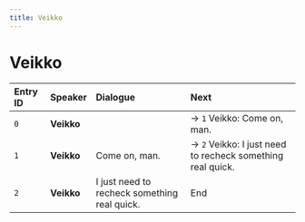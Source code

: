 ```yaml
---
title: Veikko
---
```


# Veikko


| Entry ID | Speaker | Dialogue | Next |
| :------- | :------ | :------- | :------------ |
| `0` | **Veikko** |  | → `1` Veikko: Come on, man\. |
| `1` | **Veikko** | Come on, man\. | → `2` Veikko: I just need to recheck something real quick\. |
| `2` | **Veikko** | I just need to recheck something real quick\. | End |
